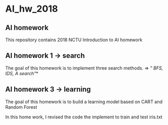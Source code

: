# AI_hw_2018
## AI homework 

This repository contains 2018 NCTU Introduction to AI homework 

## AI homework 1  -> search
The goal of this homework is to implement three search methods. =>  **" BFS, IDS, A* search"**


## AI homework 3 -> learning
The goal of this homework is to build a learning model based on CART and Random Forest 

In this home work, I revised the code the implement to train and test iris.txt


